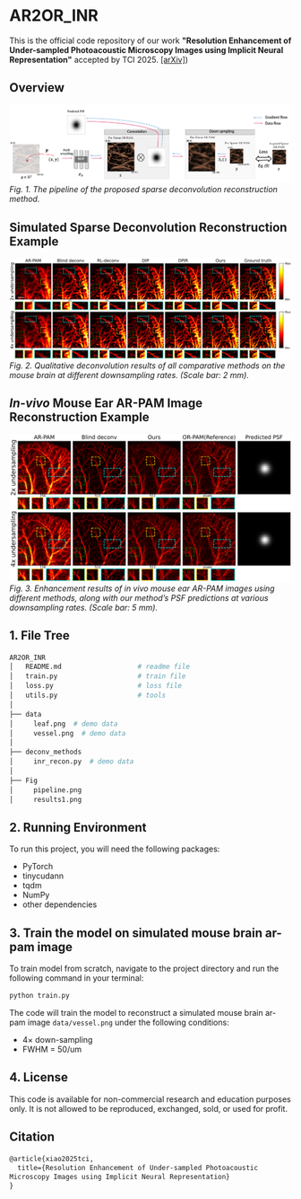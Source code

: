 # AR2OR_INR

This is the official code repository of our work **"Resolution Enhancement of Under-sampled Photoacoustic Microscopy Images using Implicit Neural Representation"** accepted by TCI 2025. [[arXiv]](arXiv:2410.19786))

## Overview
![Overview of proposed Spener](Fig/pipeline.png)
*Fig. 1. The pipeline of the proposed sparse deconvolution reconstruction method.* 

## Simulated Sparse Deconvolution Reconstruction Example
![Reconstruction of ](Fig/mouse_result.svg)
*Fig. 2. Qualitative deconvolution results of all comparative methods on the mouse brain at different downsampling rates. (Scale bar: 2 mm).* 

## *In-vivo* Mouse Ear AR-PAM Image Reconstruction Example
![Reconstruction of ](Fig/arpam_result.svg)
*Fig. 3. Enhancement results of in vivo mouse ear AR-PAM images using different methods, along with our method’s PSF predictions at various downsampling rates. (Scale bar: 5 mm).* 

## 1. File Tree
```bash
AR2OR_INR
│   README.md                   # readme file
│   train.py                    # train file
│   loss.py                     # loss file
│   utils.py                    # tools
│
├── data
│     leaf.png  # demo data 
│     vessel.png  # demo data 
│
├── deconv_methods
│     inr_recon.py  # demo data 
│     
├── Fig
│     pipeline.png     
│     results1.png     

```


## 2. Running Environment
To run this project, you will need the following packages:
- PyTorch
- tinycudann
- tqdm
- NumPy 
- other dependencies
  

  
## 3. Train the model on simulated mouse brain ar-pam image
To train model from scratch, navigate to the project directory and run the following command in your terminal:


```bash
python train.py
```

The code will train the model to reconstruct a simulated mouse brain ar-pam image `data/vessel.png` under the following conditions:
- 4× down-sampling 
- FWHM = 50/um 



## 4. License

This code is available for non-commercial research and education purposes only. It is not allowed to be reproduced, exchanged, sold, or used for profit.


## Citation
```
@article{xiao2025tci,
  title={Resolution Enhancement of Under-sampled Photoacoustic Microscopy Images using Implicit Neural Representation}
}
```